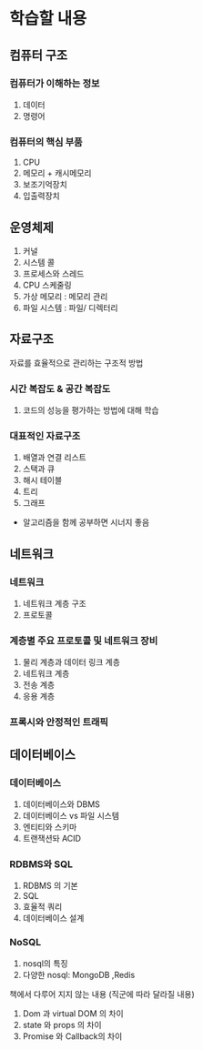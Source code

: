 <h1>학습할 내용</h1>

## 컴퓨터 구조

### 컴퓨터가 이해하는 정보

1. 데이터
2. 명령어

### 컴퓨터의 핵심 부품

1. CPU
2. 메모리 + 캐시메모리
3. 보조기억장치
4. 입출력장치

## 운영체제

1. 커널
2. 시스템 콜
3. 프로세스와 스레드
4. CPU 스케줄링
5. 가상 메모리 : 메모리 관리
6. 파일 시스템 : 파일/ 디렉터리

## 자료구조

자료를 효율적으로 관리하는 구조적 방법

### 시간 복잡도 & 공간 복잡도

1. 코드의 성능을 평가하는 방법에 대해 학습

### 대표적인 자료구조

1. 배열과 연결 리스트
2. 스택과 큐
3. 해시 테이블
4. 트리
5. 그래프

- 알고리즘을 함께 공부하면 시너지 좋음

## 네트워크

### 네트워크

1. 네트워크 계층 구조
2. 프로토콜

### 계층별 주요 프로토콜 및 네트워크 장비

1. 물리 계층과 데이터 링크 계층
2. 네트워크 계층
3. 전송 계층
4. 응용 계층

### 프록시와 안정적인 트래픽

## 데이터베이스

### 데이터베이스

1. 데이터베이스와 DBMS
2. 데이터베이스 vs 파일 시스템
3. 엔티티와 스키마
4. 트랜잭션돠 ACID

### RDBMS와 SQL

1. RDBMS 의 기본
2. SQL
3. 효율적 쿼리
4. 데이터베이스 설계

### NoSQL

1. nosql의 특징
2. 다양한 nosql: MongoDB ,Redis

책에서 다루어 지지 않는 내용
(직군에 따라 달라질 내용)

1. Dom 과 virtual DOM 의 차이
2. state 와 props 의 차이
3. Promise 와 Callback의 차이
